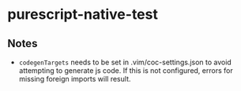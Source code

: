# purescript-native-test

## Notes

- `codegenTargets` needs to be set in .vim/coc-settings.json to avoid attempting to generate
  js code. If this is not configured, errors for missing foreign imports will result.
